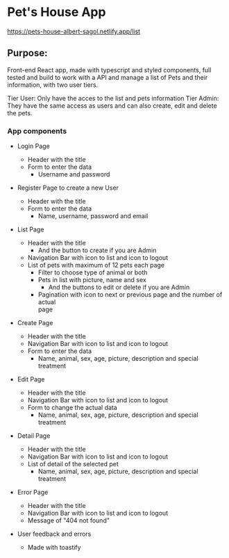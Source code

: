 # Pet's House App

https://pets-house-albert-sagol.netlify.app/list

## Purpose:

Front-end React app, made with typescript and styled components, full tested and build to work with a API and manage a list of Pets and their information, with two user tiers.

Tier User: Only have the acces to the list and pets information
Tier Admin: They have the same access as users and can also create, edit and delete the pets.

### App components

- Login Page

  - Header with the title
  - Form to enter the data
    - Username and password

- Register Page to create a new User

  - Header with the title
  - Form to enter the data
    - Name, username, password and email

- List Page

  - Header with the title
    - And the button to create if you are Admin
  - Navigation Bar with icon to list and icon to logout
  - List of pets with maximum of 12 pets each page
    - Filter to choose type of animal or both
    - Pets in list with picture, name and sex
      - And the buttons to edit or delete if you are Admin
    - Pagination with icon to next or previous page and the number of actual  
      page

- Create Page

  - Header with the title
  - Navigation Bar with icon to list and icon to logout
  - Form to enter the data
    - Name, animal, sex, age, picture, description and special treatment

- Edit Page

  - Header with the title
  - Navigation Bar with icon to list and icon to logout
  - Form to change the actual data
    - Name, animal, sex, age, picture, description and special treatment

- Detail Page

  - Header with the title
  - Navigation Bar with icon to list and icon to logout
  - List of detail of the selected pet
    - Name, animal, sex, age, picture, description and special treatment

- Error Page

  - Header with the title
  - Navigation Bar with icon to list and icon to logout
  - Message of "404 not found"

- User feedback and errors
  - Made with toastify
